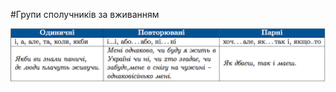 #Групи сполучникiв за вживанням

<div class="center">
<img src="../pics/11/6.png" width="700px" class="center"/>
</div>
<br>
